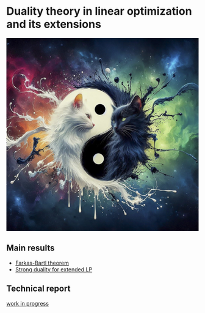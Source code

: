 # Duality theory in linear optimization and its extensions

![AI-generated image](AI-generated.jpg)

## Main results

* [Farkas-Bartl theorem](https://github.com/madvorak/duality/blob/f8bb1a10ee5ff811b057cdcdb50b0b668d6e8d75/Duality/FarkasBartl.lean#L216)
* [Strong duality for extended LP](https://github.com/madvorak/duality/blob/f8bb1a10ee5ff811b057cdcdb50b0b668d6e8d75/Duality/LinearProgramming.lean#L1021)

## Technical report

[work in progress](https://github.com/madvorak/duality/blob/main/duality.pdf)
